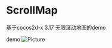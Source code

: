 # ScrollMap
基于cocos2d-x 3.17 无限滚动地图的demo
 

demo
![Picture](https://github.com/zzhwaxy/zzhwaxy.github.io/blob/master/images/circle.gif)
